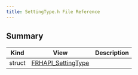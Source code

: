 ```yaml
---
title: SettingType.h File Reference
---
```


## Summary
| Kind | View | Description |
|------|------|-------------|
|struct|[FRHAPI_SettingType](/unreal-plugins/all/structfrhapi__settingtype/#structFRHAPI__SettingType)||
